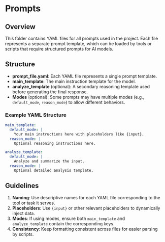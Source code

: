 # Prompts

## Overview
This folder contains YAML files for all prompts used in the project. Each file represents a separate prompt template, which can be loaded by tools or scripts that require structured prompts for AI models.

## Structure
- **prompt_file.yaml**: Each YAML file represents a single prompt template.
- **main_template**: The main instruction template for the model.
- **analyze_template** (optional): A secondary reasoning template used before generating the final response.
- **Modes** (optional): Some prompts may have multiple modes (e.g., `default_mode`, `reason_mode`) to allow different behaviors.

### Example YAML Structure
```yaml
main_template:
  default_mode: |
    Your main instructions here with placeholders like {input}.
  reason_mode: |
    Optional reasoning instructions here.

analyze_template:
  default_mode: |
    Analyze and summarize the input.
  reason_mode: |
    Optional detailed analysis template.
```

## Guidelines
1. **Naming**: Use descriptive names for each YAML file corresponding to the tool or task it serves.
2. **Placeholders**: Use `{input}` or other relevant placeholders to dynamically inject data.
3. **Modes**: If using modes, ensure both `main_template` and `analyze_template` contain the corresponding keys.
4. **Consistency**: Keep formatting consistent across files for easier parsing by scripts.

